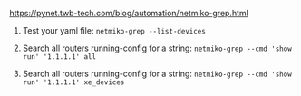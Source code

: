 https://pynet.twb-tech.com/blog/automation/netmiko-grep.html

1. Test your yaml file: 
```netmiko-grep --list-devices```

2. Search all routers running-config for a string: 
```netmiko-grep --cmd 'show run' '1.1.1.1' all```

3. Search all routers running-config for a string: 
```netmiko-grep --cmd 'show run' '1.1.1.1' xe_devices``` 
